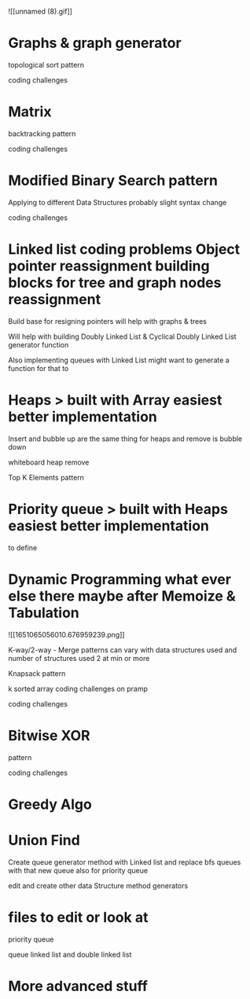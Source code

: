 ![[unnamed (8).gif]]

# Graphs & graph generator

topological sort pattern

coding challenges

# Matrix

backtracking pattern

coding challenges


# Modified Binary Search pattern

Applying to different Data Structures probably slight syntax change

coding challenges



# Linked list coding problems Object pointer reassignment building blocks for tree and graph nodes reassignment


Build base for resigning pointers will help with graphs & trees


Will help with building Doubly Linked List & Cyclical Doubly Linked List generator function

Also implementing queues with Linked List might want to generate a function for that to


# Heaps > built with Array easiest better implementation

Insert and bubble up are the same thing for heaps and remove is bubble down

whiteboard heap remove

Top K Elements pattern

# Priority queue > built with Heaps easiest better implementation

to define

# Dynamic Programming what ever else there maybe after Memoize & Tabulation

![[1651065056010.676959239.png]]

K-way/2-way - Merge patterns
can vary with data structures used and number of structures used 2 at min or more

Knapsack pattern

k sorted array coding challenges on pramp

coding challenges

# Bitwise XOR

pattern

coding challenges

# Greedy Algo



# Union Find

Create queue generator method with Linked list and replace bfs queues with that new queue also for priority queue


edit and create other data Structure method generators


# files to edit or look at

priority queue

queue linked list and double linked list


# More advanced stuff